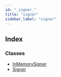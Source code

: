 ```yaml
---
id: "_signer_"
title: "signer"
sidebar_label: "signer"
---
```


## Index

### Classes

* [InMemorySigner](../classes/_signer_.inmemorysigner.md)
* [Signer](../classes/_signer_.signer.md)